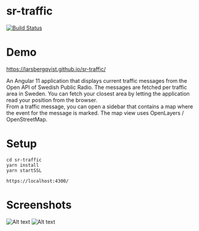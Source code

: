 # sr-traffic

[![Build Status](https://travis-ci.com/LarsBergqvist/sr-traffic.svg?branch=main)](https://travis-ci.com/LarsBergqvist/sr-traffic)

# Demo

https://larsbergqvist.github.io/sr-traffic/

An Angular 11 application that displays current traffic messages from the Open API of Swedish Public Radio. The messages are fetched per traffic area in Sweden. You can fetch your closest area by letting the application read your position from the browser.  
From a traffic message, you can open a sidebar that contains a map where the event for the message is marked. The map view uses OpenLayers / OpenStreetMap.

# Setup

```
cd sr-traffic
yarn install
yarn startSSL  

https://localhost:4300/

```

# Screenshots

![Alt text](https://github.com/LarsBergqvist/sr-traffic/blob/main/screenshot1.png?raw=true 'Traffic messages list')
![Alt text](https://github.com/LarsBergqvist/sr-traffic/blob/main/screenshot2.png?raw=true 'Map sidebar')
